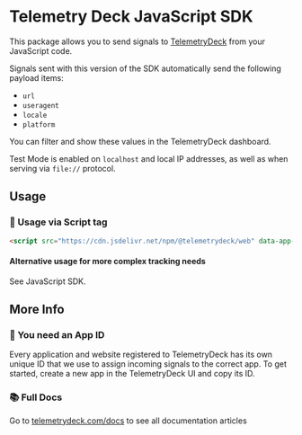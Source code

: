 # Telemetry Deck JavaScript SDK

This package allows you to send signals to [TelemetryDeck](https://telemetrydeck.com) from your JavaScript code.

Signals sent with this version of the SDK automatically send the following payload items:

- `url`
- `useragent`
- `locale`
- `platform`

You can filter and show these values in the TelemetryDeck dashboard.

Test Mode is enabled on `localhost` and local IP addresses, as well as when serving via `file://` protocol.

## Usage

### 📄 Usage via Script tag

```html
<script src="https://cdn.jsdelivr.net/npm/@telemetrydeck/web" data-app-id="<YOUR APP ID>"></script>
```

#### Alternative usage for more complex tracking needs

See JavaScript SDK.

## More Info

### 📱 You need an App ID

Every application and website registered to TelemetryDeck has its own unique ID that we use to assign incoming signals to the correct app. To get started, create a new app in the TelemetryDeck UI and copy its ID.


### 📚 Full Docs

Go to [telemetrydeck.com/docs](https://telemetrydeck.com/docs) to see all documentation articles
